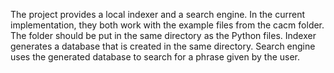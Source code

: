 The project provides a local indexer and a search engine. In the current implementation, they both work with the example files from the cacm folder. The folder should be put in the same directory as the Python files.
Indexer generates a database that is created in the same directory.
Search engine uses the generated database to search for a phrase given by the user.
